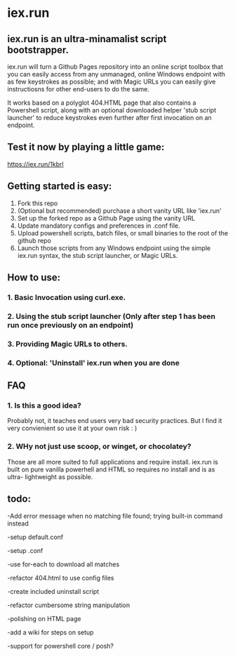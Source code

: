 # iex.run

## iex.run is an ultra-minamalist script bootstrapper.

iex.run will turn a Github Pages repository into an online script toolbox that you can easily access from any unmanaged, online Windows endpoint with as few keystrokes as possible; and with Magic URLs you can easily give instructiosns for other end-users to do the same. 

It works based on a polyglot 404.HTML page that also contains a Powershell script, along with an optional downloaded helper 'stub script launcher' to reduce keystrokes even further after first invocation on an endpoint.

## Test it now by playing a little game:
https://iex.run/1kbrl

## Getting started is easy:

1. Fork this repo
2. (Optional but recommended) purchase a short vanity URL like 'iex.run'
3. Set up the forked repo as a Github Page using the vanity URL
4. Update mandatory configs and preferences in .conf file.
5. Upload powershell scripts, batch files, or small binaries to the root of the github repo
6. Launch those scripts from any Windows endpoint using the simple iex.run syntax, the stub script launcher, or Magic URLs.

## How to use:
### 1. Basic Invocation using curl.exe.
### 2. Using the stub script launcher (Only after step 1 has been run once previously on an endpoint)
### 3. Providing Magic URLs to others.
### 4. Optional: 'Uninstall' iex.run when you are done

## FAQ

### 1. Is this a good idea?

Probably not, it teaches end users very bad security practices.
But I find it very convienient so use it at your own risk : )

    
### 2. WHy not just use scoop, or winget, or chocolatey?

Those are all more suited to full applications and require install. iex.run is built on pure vanilla powerhell and HTML so requires no install and is as ultra-
lightweight as possible. 




## todo:

-Add error message when no matching file found; trying built-in command instead

-setup default.conf

-setup .conf

-use for-each to download all matches

-refactor 404.html to use config files

-create included uninstall script

-refactor cumbersome string manipulation

-polishing on HTML page

-add a wiki for steps on setup

-support for powershell core / posh?



